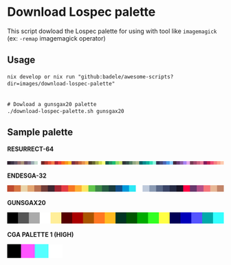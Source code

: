 # Download Lospec palette

This script dowload the Lospec palette for using with tool like `imagemagick`
(ex: `-remap` imagemagick operator)

## Usage

```shell
nix develop or nix run "github:badele/awesome-scripts?dir=images/download-lospec-palette"


# Dowload a gunsgax20 palette
./download-lospec-palette.sh gunsgax20
```

## Sample palette

**RESURRECT-64**

![resurrect-64](./palettes/resurrect-64.png)

**ENDESGA-32**

![endesga-32](./palettes/endesga-32.png)

**GUNSGAX20**

![gunsgax20](./palettes/gunsgax20.png)

**CGA PALETTE 1 (HIGH)**

![cga-palette-1-high](./palettes/cga-palette-1-high.png)
